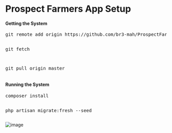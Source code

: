 

<h1>Prospect Farmers App Setup</h1>
<h4>Getting the System</h4>
<pre>
git remote add origin https://github.com/br3-mah/ProspectFarmersApp.git

git fetch

git pull origin master
</pre>

<h4>Running the System</h4>
<pre>
composer install

php artisan migrate:fresh --seed
</pre>


![image](https://github.com/user-attachments/assets/1de061d6-c8a4-49bf-9acb-fe8ac95b2a48)

</body>
</html>

